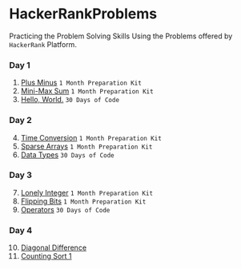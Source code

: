 # HackerRankProblems
Practicing the Problem Solving Skills Using the Problems offered by `HackerRank` Platform.

### Day 1

1. [Plus Minus](1%20Month%20Preparation%20Kit/Day%201/Plus%20Minus.cpp) `1 Month Preparation Kit`
2. [Mini-Max Sum](1%20Month%20Preparation%20Kit/Day%201/Mini-Max%20Sum.cpp) `1 Month Preparation Kit`
3. [Hello, World.](30%20Days%20of%20Code/Day%201/Hello%20World.java) `30 Days of Code`

### Day 2

4. [Time Conversion](1%20Month%20Preparation%20Kit/Day%202/Time%20Conversion.cpp) `1 Month Preparation Kit`
5. [Sparse Arrays](1%20Month%20Preparation%20Kit/Day%202/Sparse%20Arrays.cpp) `1 Month Preparation Kit`
6. [Data Types](30%20Days%20of%20Code/Day%202/Data%20Types.java) `30 Days of Code`

### Day 3

7. [Lonely Integer](1%20Month%20Preparation%20Kit/Day%203/Lonely%20Integer.cpp) `1 Month Preparation Kit`
8. [Flipping Bits](1%20Month%20Preparation%20Kit/Day%203/Flipping%20Bits.cpp) `1 Month Preparation Kit`
9. [Operators](30%20Days%20of%20Code/Day%203/Operators.java) `30 Days of Code`


### Day 4

10. [Diagonal Difference](1%20Month%20Preparation%20Kit/Day%204/Diagonal%20Difference.cpp)
11. [Counting Sort 1](1%20Month%20Preparation%20Kit/Day%204/Counting%20Sort%201.cpp)

